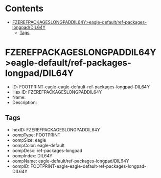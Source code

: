 



Contents
========

* [FZEREFPACKAGESLONGPADDIL64Y>eagle-default/ref-packages-longpad/DIL64Y](#fzerefpackageslongpaddil64yeagle-defaultref-packages-longpaddil64y)
	* [Tags](#tags)

# FZEREFPACKAGESLONGPADDIL64Y>eagle-default/ref-packages-longpad/DIL64Y

- ID: FOOTPRINT-eagle-eagle-default-ref-packages-longpad-DIL64Y
- Hex ID: FZEREFPACKAGESLONGPADDIL64Y
- Name: 
- Description: 

## Tags

- hexID: FZEREFPACKAGESLONGPADDIL64Y
- oompType: FOOTPRINT
- oompSize: eagle
- oompColor: eagle-default
- oompDesc: ref-packages-longpad
- oompIndex: DIL64Y
- oompName: eagle-default/ref-packages-longpad/DIL64Y
- oompID: FOOTPRINT-eagle-eagle-default-ref-packages-longpad-DIL64Y
